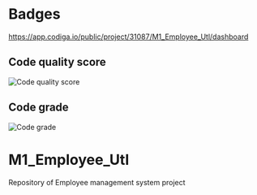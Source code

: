 # Badges
https://app.codiga.io/public/project/31087/M1_Employee_Utl/dashboard
## Code quality score
![Code quality score](https://api.codiga.io/project/31087/score/svg)
## Code grade 
![Code grade](https://api.codiga.io/project/31087/status/svg)

# M1_Employee_Utl
Repository of Employee management system project

